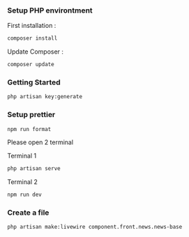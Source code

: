 ### Setup PHP environtment

First installation :

```sh
composer install
```

Update Composer :

```sh
composer update
```

### Getting Started

```sh
php artisan key:generate
```

### Setup prettier

```sh
npm run format
```

Please open 2 terminal

Terminal 1

```sh
php artisan serve
```

Terminal 2

```sh
npm run dev
```

### Create a file

```
php artisan make:livewire component.front.news.news-base
```
